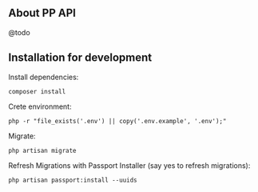 ## About PP API

@todo

## Installation for development

Install dependencies:
```
composer install
```

Crete environment:
```
php -r "file_exists('.env') || copy('.env.example', '.env');"
```

Migrate:
```
php artisan migrate
```

Refresh Migrations with Passport Installer (say yes to refresh migrations):
```
php artisan passport:install --uuids
```
